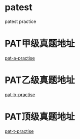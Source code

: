 # patest
patest practice

# PAT甲级真题地址  
[pat-a-practise](https://www.patest.cn/contests/pat-a-practise)

# PAT乙级真题地址
[pat-b-practise](https://www.patest.cn/contests/pat-b-practise)

# PAT顶级真题地址
[pat-t-practise](https://www.patest.cn/contests/pat-t-practise)
